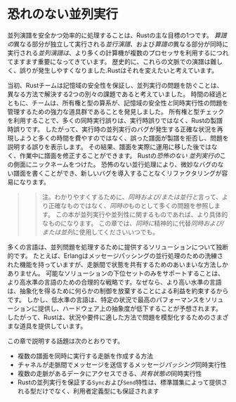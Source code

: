 # 恐れのない並列実行

並列演譜を安全かつ効率的に処理することは、Rustの主な目標の1つです。
*算譜の*異なる部分が独立して実行される*並行演譜*、および*算譜の*異なる部分が同時に実行される*並列演譜は*、より多くの計算機が複数のプロセッサを利用するにつれてますます重要になってきています。
歴史的に、これらの文脈での演譜は難しく、誤りが発生しやすくなりました.Rustはそれを変えたいと考えています。

当初、Rustチームは記憶域の安全性を保証し、並列実行の問題を防ぐことは、異なる方法で解決する2つの別々の課題であると考えていました。
時間の経過とともに、チームは、所有権と型の算系が、記憶域の安全性*と*同時実行性の問題を管理するための強力な道具群であることを発見しました。
所有権と型チェックを利用することで、多くの同時実行誤りは、実行時誤りではなく、Rustの製譜時誤りです。
したがって、実行時の並列実行のバグが発生する正確な状況を再現しようと多くの時間を費やすのではなく、誤った譜面が製譜を拒否し、問題を説明する誤りを表示します。
その結果、譜面を実際に運用に移した後ではなく、作業中に譜面を修正することができます。
Rustの*恐怖のない* *並列実行の*この側面にニックネームをつけた。
恐怖のない並行処理により、微妙なバグのない譜面を書くことができ、新しいバグを導入することなくリファクタリングが容易になります。

> > 注。わかりやすくするために、*同時および/または並行と*言って、より正確なものではなく、*同時の*ものとして多くの問題を参照します。
> > この本が並列実行や並列性に関するものであれば、より具体的なものになります。
> > この章では、*同時に*精神的に代替*同時および/または並列*に使用してくださいいつでも。

多くの言語は、並列問題を処理するために提供するソリューションについて独断的です。
たとえば、Erlangはメッセージパッシングの並行処理のための洗練された機能を持っていますが、走脈間で状態を共有するためのあいまいな方法しかありません。
可能なソリューションの下位セットのみをサポートすることは、より高水準の言語のための合理的な戦略です。なぜなら、より高い水準の言語は、抽象化を得るために何らかの制御を放棄することによる利益を約束するからです。
しかし、低水準の言語は、特定の状況で最高のパフォーマンスをソリューションに提供し、ハードウェア上の抽象度が低下することが予想されます。
したがって、Rustは、状況や要件に適した方法で問題を模型化するためのさまざまな道具を提供しています。

この章で説明する話題は次のとおりです。

* 複数の譜面を同時に実行する走脈を作成する方法
* チャネルが走脈間でメッセージを送信するメッセージ*パッシング*同時実行性
* 複数の走脈があるデータにアクセスできる、*共有状態の*同時実行性
* Rustの並列実行を保証する`Sync`および`Send`特性は、標準譜集によって提供される型だけでなく、利用者定義型にも保証されます
